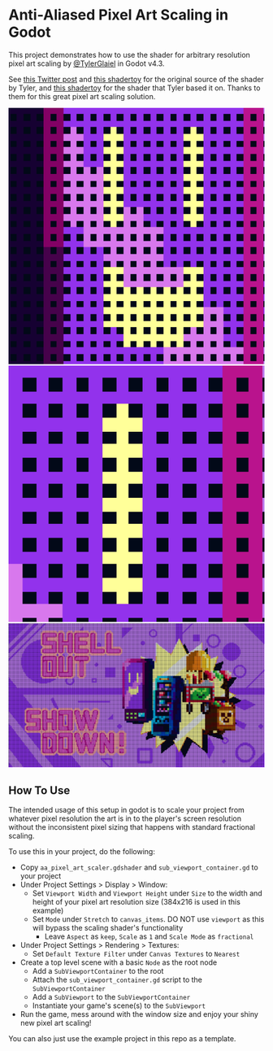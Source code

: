 # Anti-Aliased Pixel Art Scaling in Godot

This project demonstrates how to use the shader for arbitrary resolution pixel art scaling by [@TylerGlaiel](https://x.com/TylerGlaiel) in Godot v4.3.

See [this Twitter post](https://x.com/TylerGlaiel/status/1580321295379546114) and [this shadertoy](https://www.shadertoy.com/view/csX3RH) for the original source of the shader by Tyler, and [this shadertoy](https://www.shadertoy.com/view/ltfXWS) for the shader that Tyler based it on. Thanks to them for this great pixel art scaling solution.

![demo](https://github.com/manadream/Anti-Aliased-Pixel-Art-Scaling-in-Godot/blob/main/difference_example.gif?raw=true)
![demo](https://github.com/manadream/Anti-Aliased-Pixel-Art-Scaling-in-Godot/blob/main/difference_closeup.gif?raw=true)
![demo](https://github.com/manadream/Anti-Aliased-Pixel-Art-Scaling-in-Godot/blob/main/difference_384x216_to_2560x1440.gif?raw=true)


## How To Use

The intended usage of this setup in godot is to scale your project from whatever pixel resolution the art is in to the player's screen resolution without the inconsistent pixel sizing that happens with standard fractional scaling.

To use this in your project, do the following:

- Copy `aa_pixel_art_scaler.gdshader` and `sub_viewport_container.gd` to your project
- Under Project Settings > Display > Window:
  - Set `Viewport Width` and `Viewport Height` under `Size` to the width and height of your pixel art resolution size (384x216 is used in this example)
  - Set `Mode` under `Stretch` to `canvas_items`. DO NOT use `viewport` as this will bypass the scaling shader's functionality
    - Leave `Aspect` as `keep`, `Scale` as `1` and `Scale Mode` as `fractional`
- Under Project Settings > Rendering > Textures:
  - Set `Default Texture Filter` under `Canvas Textures` to `Nearest`
- Create a top level scene with a basic `Node` as the root node
  - Add a `SubViewportContainer` to the root
  - Attach the `sub_viewport_container.gd` script to the `SubViewportContainer`
  - Add a `SubViewport` to the `SubViewportContainer`
  - Instantiate your game's scene(s) to the `SubViewport`
- Run the game, mess around with the window size and enjoy your shiny new pixel art scaling!

You can also just use the example project in this repo as a template.